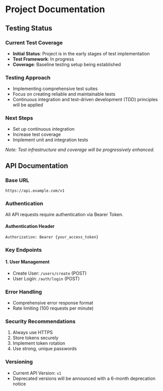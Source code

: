 # Project Documentation

## Testing Status

### Current Test Coverage
- **Initial Status**: Project is in the early stages of test implementation
- **Test Framework**: In progress
- **Coverage**: Baseline testing setup being established

### Testing Approach
- Implementing comprehensive test suites
- Focus on creating reliable and maintainable tests
- Continuous integration and test-driven development (TDD) principles will be applied

### Next Steps
- Set up continuous integration
- Increase test coverage
- Implement unit and integration tests

*Note: Test infrastructure and coverage will be progressively enhanced.*

## API Documentation

### Base URL
```
https://api.example.com/v1
```

### Authentication
All API requests require authentication via Bearer Token.

#### Authentication Header
```
Authorization: Bearer {your_access_token}
```

### Key Endpoints

#### 1. User Management
- Create User: `/users/create` (POST)
- User Login: `/auth/login` (POST)

### Error Handling
- Comprehensive error response format
- Rate limiting (100 requests per minute)

### Security Recommendations
1. Always use HTTPS
2. Store tokens securely
3. Implement token rotation
4. Use strong, unique passwords

### Versioning
- Current API Version: `v1`
- Deprecated versions will be announced with a 6-month deprecation notice